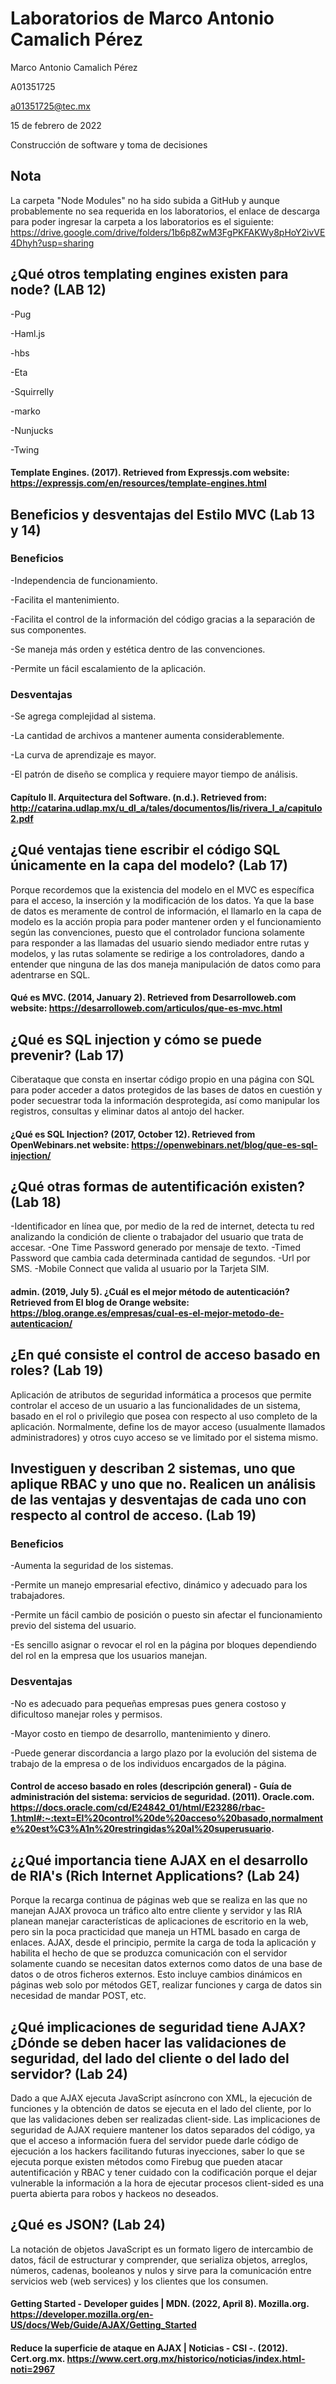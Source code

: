 # Laboratorios de Marco Antonio Camalich Pérez
Marco Antonio Camalich Pérez

A01351725

a01351725@tec.mx

15 de febrero de 2022

Construcción de software y toma de decisiones

## Nota 
La carpeta "Node Modules" no ha sido subida a GitHub y aunque probablemente no sea requerida en los laboratorios, el enlace de descarga para poder ingresar la carpeta a los laboratorios es el siguiente: https://drive.google.com/drive/folders/1b6p8ZwM3FgPKFAKWy8pHoY2ivVE4Dhyh?usp=sharing
## ¿Qué otros templating engines existen para node? (LAB 12)
-Pug

-Haml.js

-hbs

-Eta

-Squirrelly

-marko

-Nunjucks

-Twing
#### Template Engines. (2017). Retrieved from Expressjs.com website: https://expressjs.com/en/resources/template-engines.html
## Beneficios y desventajas del Estilo MVC (Lab 13 y 14)
### Beneficios
-Independencia de funcionamiento.

-Facilita el mantenimiento.

-Facilita el control de la información del código gracias a la separación de sus componentes.

-Se maneja más orden y estética dentro de las convenciones.

-Permite un fácil escalamiento de la aplicación.
### Desventajas
-Se agrega complejidad al sistema.

-La cantidad de archivos a mantener aumenta considerablemente.

-La curva de aprendizaje es mayor.

-El patrón de diseño se complica y requiere mayor tiempo de análisis.

#### Capítulo II. Arquitectura del Software. (n.d.). Retrieved from: http://catarina.udlap.mx/u_dl_a/tales/documentos/lis/rivera_l_a/capitulo2.pdf
## ¿Qué ventajas tiene escribir el código SQL únicamente en la capa del modelo? (Lab 17)
Porque recordemos que la existencia del modelo en el MVC es específica para el acceso, la inserción y la modificación de los datos. Ya que la base de datos es meramente de control de información, el llamarlo en la capa de modelo es la acción propia para poder mantener orden y el funcionamiento según las convenciones, puesto que el controlador funciona solamente para responder a las llamadas del usuario siendo mediador entre rutas y modelos, y las rutas solamente se redirige a los controladores, dando a entender que ninguna de las dos maneja manipulación de datos como para adentrarse en SQL.
#### Qué es MVC. (2014, January 2). Retrieved from Desarrolloweb.com website: https://desarrolloweb.com/articulos/que-es-mvc.html
## ¿Qué es SQL injection y cómo se puede prevenir? (Lab 17)
Ciberataque que consta en insertar código propio en una página con SQL para poder acceder a datos protegidos de las bases de datos en cuestión y poder secuestrar toda la información desprotegida, así como manipular los registros, consultas y eliminar datos al antojo del hacker.
#### ¿Qué es SQL Injection? (2017, October 12). Retrieved from OpenWebinars.net website: https://openwebinars.net/blog/que-es-sql-injection/
## ¿Qué otras formas de autentificación existen? (Lab 18)
-Identificador en línea que, por medio de la red de internet, detecta tu red analizando la condición de cliente o trabajador del usuario que trata de accesar.
-One Time Password generado por mensaje de texto.
-Timed Password que cambia cada determinada cantidad de segundos.
-Url por SMS.
-Mobile Connect que valida al usuario por la Tarjeta SIM.
#### admin. (2019, July 5). ¿Cuál es el mejor método de autenticación? Retrieved from El blog de Orange website: https://blog.orange.es/empresas/cual-es-el-mejor-metodo-de-autenticacion/
## ¿En qué consiste el control de acceso basado en roles? (Lab 19)
Aplicación de atributos de seguridad informática a procesos que permite controlar el acceso de un usuario a las funcionalidades de un sistema, basado en el rol o privilegio que posea con respecto al uso completo de la aplicación. Normalmente, define los de mayor acceso (usualmente llamados administradores) y otros cuyo acceso se ve limitado por el sistema mismo.
## Investiguen y describan 2 sistemas, uno que aplique RBAC y uno que no. Realicen un análisis de las ventajas y desventajas de cada uno con respecto al control de acceso. (Lab 19)
### Beneficios
-Aumenta la seguridad de los sistemas.

-Permite un manejo empresarial efectivo, dinámico y adecuado para los trabajadores.

-Permite un fácil cambio de posición o puesto sin afectar el funcionamiento previo del sistema del usuario.

-Es sencillo asignar o revocar el rol en la página por bloques dependiendo del rol en la empresa que los usuarios manejan.
### Desventajas
-No es adecuado para pequeñas empresas pues genera costoso y dificultoso manejar roles y permisos.

-Mayor costo en tiempo de desarrollo, mantenimiento y dinero.

-Puede generar discordancia a largo plazo por la evolución del sistema de trabajo de la empresa o de los individuos encargados de la página.
#### Control de acceso basado en roles (descripción general) - Guía de administración del sistema: servicios de seguridad. (2011). Oracle.com. https://docs.oracle.com/cd/E24842_01/html/E23286/rbac-1.html#:~:text=El%20control%20de%20acceso%20basado,normalmente%20est%C3%A1n%20restringidas%20al%20superusuario.
## ¿¿Qué importancia tiene AJAX en el desarrollo de RIA's (Rich Internet Applications? (Lab 24)
Porque la recarga continua de páginas web que se realiza en las que no manejan AJAX provoca un tráfico alto entre cliente y servidor y las RIA planean manejar características de aplicaciones de escritorio en la web, pero sin la poca practicidad que maneja un HTML basado en carga de enlaces. AJAX, desde el principio, permite la carga de toda la aplicación y habilita el hecho de que se produzca comunicación con el servidor solamente cuando se necesitan datos externos como datos de una base de datos o de otros ficheros externos. Esto incluye cambios dinámicos en páginas web solo por métodos GET, realizar funciones y carga de datos sin necesidad de mandar POST, etc.
## ¿Qué implicaciones de seguridad tiene AJAX? ¿Dónde se deben hacer las validaciones de seguridad, del lado del cliente o del lado del servidor? (Lab 24)
Dado a que AJAX ejecuta JavaScript asíncrono con XML, la ejecución de funciones y la obtención de datos se ejecuta en el lado del cliente, por lo que las validaciones deben ser realizadas client-side. Las implicaciones de seguridad de AJAX requiere mantener los datos separados del código, ya que el acceso a información fuera del servidor puede darle código de ejecución a los hackers facilitando futuras inyecciones, saber lo que se ejecuta porque existen métodos como Firebug que pueden atacar autentificación y RBAC y tener cuidado con la codificación porque el dejar vulnerable la información a la hora de ejecutar procesos client-sided es una puerta abierta para robos y hackeos no deseados. 
## ¿Qué es JSON? (Lab 24)
La notación de objetos JavaScript es un formato ligero de intercambio de datos, fácil de estructurar y comprender, que serializa objetos, arreglos, números, cadenas, booleanos y nulos y sirve para la comunicación entre servicios web (web services) y los clientes que los consumen.
#### Getting Started - Developer guides | MDN. (2022, April 8). Mozilla.org. https://developer.mozilla.org/en-US/docs/Web/Guide/AJAX/Getting_Started
#### Reduce la superficie de ataque en AJAX | Noticias - CSI -. (2012). Cert.org.mx. https://www.cert.org.mx/historico/noticias/index.html-noti=2967
